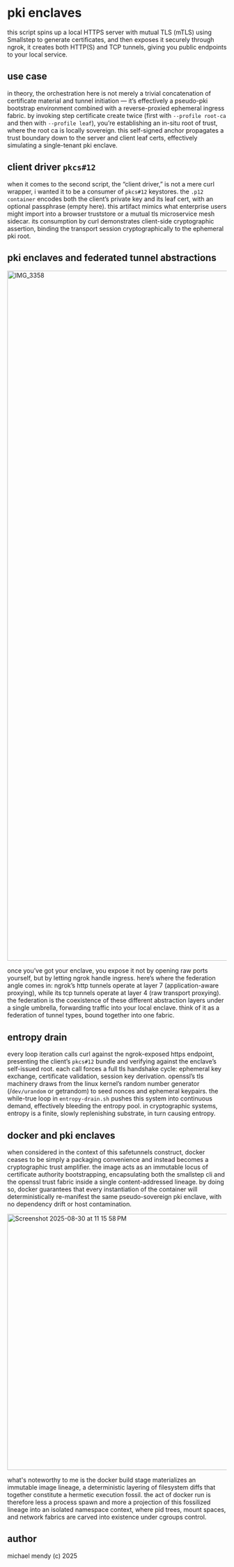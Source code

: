 # pki enclaves

this script spins up a local HTTPS server with mutual TLS (mTLS) using Smallstep to generate certificates, and then exposes it securely through ngrok, it creates both HTTP(S) and TCP tunnels, giving you public endpoints to your local service.

## use case 

in theory, the orchestration here is not merely a trivial concatenation of certificate material and tunnel initiation — it’s effectively a pseudo-pki bootstrap environment combined with a reverse-proxied ephemeral ingress fabric. by invoking step certificate create twice (first with `--profile root-ca` and then with `--profile leaf`), you’re establishing an in-situ root of trust, where the root ca is locally sovereign. this self-signed anchor propagates a trust boundary down to the server and client leaf certs, effectively simulating a single-tenant pki enclave.

## client driver `pkcs#12`

when it comes to the second script, the “client driver,” is not a mere curl wrapper, i wanted it to be a consumer of `pkcs#12` keystores. the `.p12 container` encodes both the client’s private key and its leaf cert, with an optional passphrase (empty here). this artifact mimics what enterprise users might import into a browser truststore or a mutual tls microservice mesh sidecar. its consumption by curl demonstrates client-side cryptographic assertion, binding the transport session cryptographically to the ephemeral pki root.  

## pki enclaves and federated tunnel abstractions 

<img width="1983" height="1581" alt="IMG_3358" src="https://github.com/user-attachments/assets/144d5ebb-ab2c-4dbc-881a-fe89126ea9bc" />

once you’ve got your enclave, you expose it not by opening raw ports yourself, but by letting ngrok handle ingress. here’s where the federation angle comes in: ngrok’s http tunnels operate at layer 7 (application-aware proxying), while its tcp tunnels operate at layer 4 (raw transport proxying). the federation is the coexistence of these different abstraction layers under a single umbrella, forwarding traffic into your local enclave. think of it as a federation of tunnel types, bound together into one fabric.

## entropy drain 

every loop iteration calls curl against the ngrok-exposed https endpoint, presenting the client’s `pkcs#12` bundle and verifying against the enclave’s self-issued root. each call forces a full tls handshake cycle: ephemeral key exchange, certificate validation, session key derivation. openssl’s tls machinery draws from the linux kernel’s random number generator (/`dev/urandom` or getrandom) to seed nonces and ephemeral keypairs. the while-true loop in `entropy-drain.sh` pushes this system into continuous demand, effectively bleeding the entropy pool. in cryptographic systems, entropy is a finite, slowly replenishing substrate, in turn causing entropy. 

## docker and pki enclaves 

when considered in the context of this safetunnels construct, docker ceases to be simply a packaging convenience and instead becomes a cryptographic trust amplifier. the image acts as an immutable locus of certificate authority bootstrapping, encapsulating both the smallstep cli and the openssl trust fabric inside a single content-addressed lineage. by doing so, docker guarantees that every instantiation of the container will deterministically re-manifest the same pseudo-sovereign pki enclave, with no dependency drift or host contamination.

<img width="938" height="587" alt="Screenshot 2025-08-30 at 11 15 58 PM" src="https://github.com/user-attachments/assets/a77378f2-613f-426d-a299-7a3b49f26046" />

what's noteworthy to me is the docker build stage materializes an immutable image lineage, a deterministic layering of filesystem diffs that together constitute a hermetic execution fossil. the act of docker run is therefore less a process spawn and more a projection of this fossilized lineage into an isolated namespace context, where pid trees, mount spaces, and network fabrics are carved into existence under cgroups control.

## author
michael mendy (c) 2025
